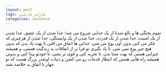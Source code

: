 ```yaml
---
layout: post
tags: چارلی_چاپلین
categories: sentence
---
```


تموم پختگی ها و بالغ شدنا از یک جدایی شروع می شه؛ جدا شدن از یک عشق، جدا شدن از یک امنیت، جدا شدن از یک قدرت، جدا شدن از یک وابستگی، جدا شدن از هرچیزی که فکر می کنی بدون اون پوچ می شی. جدایی ها اتفاق می افتن تا بهت یاد بدن که بدون هیچ چیز پوچ نمی شی. تا یاد بگیری تو فرا تر از اتفاقات بد زندگیت هستی، و همیشه چیزایی هستن که بهت معنا بدن. تا تجربه کنی و قوی تر بشی. تا خودتو پیدا کنی و بدونی همیشه راه هایی هستن که انتظار قدمات رو می کشن و دنیات اونقدر بزرگ هست که تو چهار تا اتفاق بد خلاصه نشه.